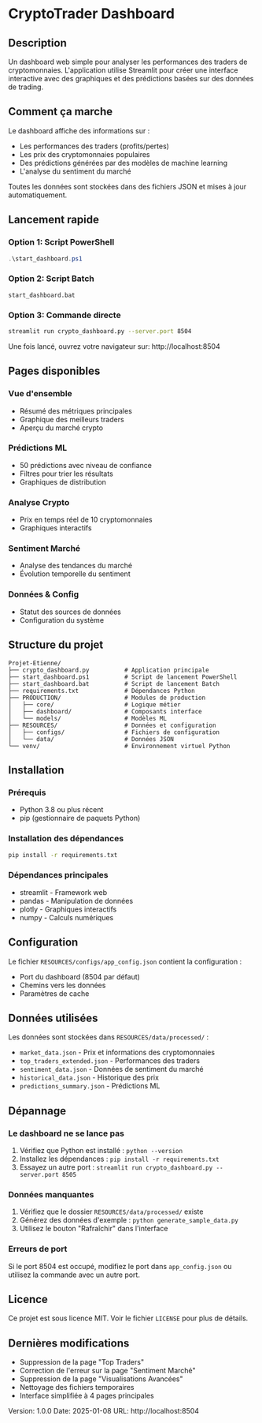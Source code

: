 # CryptoTrader Dashboard

## Description

Un dashboard web simple pour analyser les performances des traders de cryptomonnaies. L'application utilise Streamlit pour créer une interface interactive avec des graphiques et des prédictions basées sur des données de trading.


## Comment ça marche

Le dashboard affiche des informations sur :
- Les performances des traders (profits/pertes)
- Les prix des cryptomonnaies populaires
- Des prédictions générées par des modèles de machine learning
- L'analyse du sentiment du marché

Toutes les données sont stockées dans des fichiers JSON et mises à jour automatiquement.

## Lancement rapide

### Option 1: Script PowerShell
```powershell
.\start_dashboard.ps1
```

### Option 2: Script Batch
```batch
start_dashboard.bat
```

### Option 3: Commande directe
```bash
streamlit run crypto_dashboard.py --server.port 8504
```

Une fois lancé, ouvrez votre navigateur sur: http://localhost:8504

## Pages disponibles

### Vue d'ensemble
- Résumé des métriques principales
- Graphique des meilleurs traders
- Aperçu du marché crypto

### Prédictions ML
- 50 prédictions avec niveau de confiance
- Filtres pour trier les résultats
- Graphiques de distribution

### Analyse Crypto
- Prix en temps réel de 10 cryptomonnaies
- Graphiques interactifs

### Sentiment Marché
- Analyse des tendances du marché
- Évolution temporelle du sentiment

### Données & Config
- Statut des sources de données
- Configuration du système

## Structure du projet

```
Projet-Etienne/
├── crypto_dashboard.py          # Application principale
├── start_dashboard.ps1          # Script de lancement PowerShell
├── start_dashboard.bat          # Script de lancement Batch
├── requirements.txt             # Dépendances Python
├── PRODUCTION/                  # Modules de production
│   ├── core/                    # Logique métier
│   ├── dashboard/               # Composants interface
│   └── models/                  # Modèles ML
├── RESOURCES/                   # Données et configuration
│   ├── configs/                 # Fichiers de configuration
│   └── data/                    # Données JSON
└── venv/                        # Environnement virtuel Python
```

## Installation

### Prérequis
- Python 3.8 ou plus récent
- pip (gestionnaire de paquets Python)

### Installation des dépendances
```bash
pip install -r requirements.txt
```

### Dépendances principales
- streamlit - Framework web
- pandas - Manipulation de données
- plotly - Graphiques interactifs
- numpy - Calculs numériques

## Configuration

Le fichier `RESOURCES/configs/app_config.json` contient la configuration :
- Port du dashboard (8504 par défaut)
- Chemins vers les données
- Paramètres de cache

## Données utilisées

Les données sont stockées dans `RESOURCES/data/processed/` :
- `market_data.json` - Prix et informations des cryptomonnaies
- `top_traders_extended.json` - Performances des traders
- `sentiment_data.json` - Données de sentiment du marché
- `historical_data.json` - Historique des prix
- `predictions_summary.json` - Prédictions ML

## Dépannage

### Le dashboard ne se lance pas
1. Vérifiez que Python est installé : `python --version`
2. Installez les dépendances : `pip install -r requirements.txt`
3. Essayez un autre port : `streamlit run crypto_dashboard.py --server.port 8505`

### Données manquantes
1. Vérifiez que le dossier `RESOURCES/data/processed/` existe
2. Générez des données d'exemple : `python generate_sample_data.py`
3. Utilisez le bouton "Rafraîchir" dans l'interface

### Erreurs de port
Si le port 8504 est occupé, modifiez le port dans `app_config.json` ou utilisez la commande avec un autre port.

## Licence

Ce projet est sous licence MIT. Voir le fichier `LICENSE` pour plus de détails.

## Dernières modifications

- Suppression de la page "Top Traders" 
- Correction de l'erreur sur la page "Sentiment Marché"
- Suppression de la page "Visualisations Avancées"
- Nettoyage des fichiers temporaires
- Interface simplifiée à 4 pages principales

Version: 1.0.0
Date: 2025-01-08
URL: http://localhost:8504